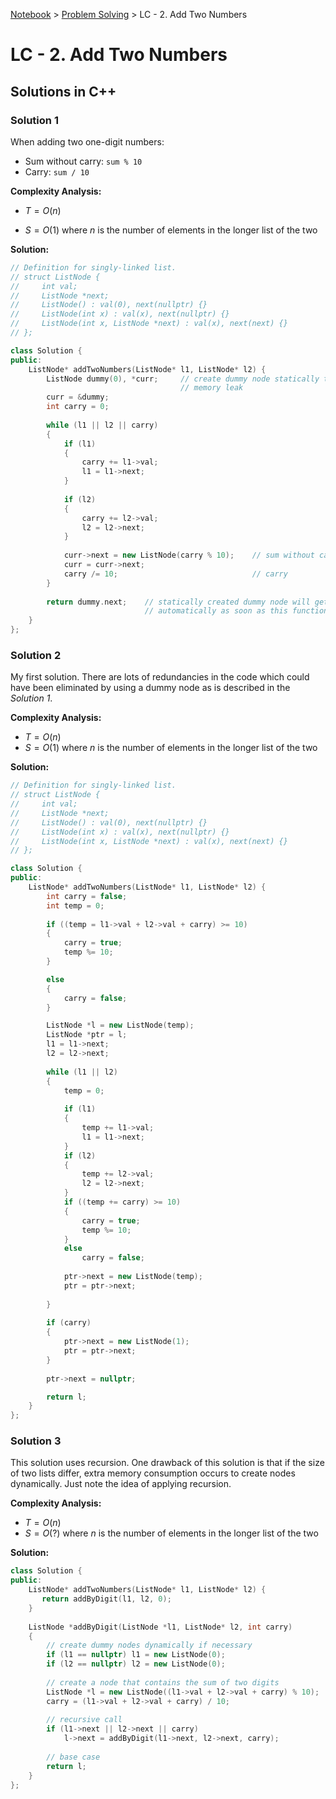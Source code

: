 <a href="../">Notebook</a> > <a href="./">Problem Solving</a> > LC - 2. Add Two Numbers

# LC - 2. Add Two Numbers




## Solutions in C++

### Solution 1

When adding two one-digit numbers:
- Sum without carry: `sum % 10`
- Carry: `sum / 10`

**Complexity Analysis:**

* $T=O(n)$ 

* $S=O(1)$ where $n$ is the number of elements in the longer list of the two

**Solution:**

```cpp
// Definition for singly-linked list.
// struct ListNode {
//     int val;
//     ListNode *next;
//     ListNode() : val(0), next(nullptr) {}
//     ListNode(int x) : val(x), next(nullptr) {}
//     ListNode(int x, ListNode *next) : val(x), next(next) {}
// };

class Solution {
public:
    ListNode* addTwoNumbers(ListNode* l1, ListNode* l2) {
        ListNode dummy(0), *curr;     // create dummy node statically to prevent
                                      // memory leak
        curr = &dummy;
        int carry = 0;
        
        while (l1 || l2 || carry)
        {
            if (l1)
            {
                carry += l1->val;
                l1 = l1->next;
            }
            
            if (l2)
            {
                carry += l2->val;
                l2 = l2->next;
            }
            
            curr->next = new ListNode(carry % 10);    // sum without carry
            curr = curr->next;
            carry /= 10;                              // carry
        }
        
        return dummy.next;    // statically created dummy node will get destroyed
                              // automatically as soon as this function terminates
    }
};
```



### Solution 2

My first solution. There are lots of redundancies in the code which could have been eliminated by using
a dummy node as is described in the *Solution 1*.

**Complexity Analysis:**

* $T=O(n)$
* $S=O(1)$ where $n$ is the number of elements in the longer list of the two

**Solution:**

```cpp
// Definition for singly-linked list.
// struct ListNode {
//     int val;
//     ListNode *next;
//     ListNode() : val(0), next(nullptr) {}
//     ListNode(int x) : val(x), next(nullptr) {}
//     ListNode(int x, ListNode *next) : val(x), next(next) {}
// };

class Solution {
public:
    ListNode* addTwoNumbers(ListNode* l1, ListNode* l2) {
        int carry = false;
        int temp = 0;
        
        if ((temp = l1->val + l2->val + carry) >= 10) 
        {
            carry = true;
            temp %= 10;
        }

        else
        {
            carry = false;
        }

        ListNode *l = new ListNode(temp);
        ListNode *ptr = l;
        l1 = l1->next;
        l2 = l2->next;
        
        while (l1 || l2)
        {
            temp = 0;
            
            if (l1)
            {
                temp += l1->val;
                l1 = l1->next;                
            }
            if (l2)
            {
                temp += l2->val;
                l2 = l2->next;
            }
            if ((temp += carry) >= 10)
            {
                carry = true;
                temp %= 10;
            }
            else
                carry = false;
            
            ptr->next = new ListNode(temp);
            ptr = ptr->next;
            
        }
        
        if (carry)
        {
            ptr->next = new ListNode(1);
            ptr = ptr->next;
        }
        
        ptr->next = nullptr;

        return l;
    }
};
```



### Solution 3

This solution uses recursion. One drawback of this solution is that if the size of two lists differ, extra memory consumption occurs to create nodes dynamically. Just note the idea of applying recursion.

**Complexity Analysis:**

* $T=O(n)$
* $S=O(?)$ where $n$ is the number of elements in the longer list of the two

**Solution:**

```cpp
class Solution {
public:
    ListNode* addTwoNumbers(ListNode* l1, ListNode* l2) {
       return addByDigit(l1, l2, 0);
    }
    
    ListNode *addByDigit(ListNode *l1, ListNode* l2, int carry)
    {
        // create dummy nodes dynamically if necessary
        if (l1 == nullptr) l1 = new ListNode(0);
        if (l2 == nullptr) l2 = new ListNode(0);
        
        // create a node that contains the sum of two digits
        ListNode *l = new ListNode((l1->val + l2->val + carry) % 10);
        carry = (l1->val + l2->val + carry) / 10;
        
        // recursive call
        if (l1->next || l2->next || carry)
            l->next = addByDigit(l1->next, l2->next, carry);
        
        // base case
        return l;
    }
};
```
